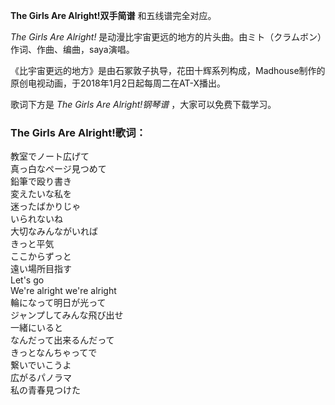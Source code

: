 

**The Girls Are Alright!双手简谱** 和五线谱完全对应。

_The Girls Are Alright!_ 是动漫比宇宙更远的地方的片头曲。由ミト（クラムボン）作词、作曲、编曲，saya演唱。

《比宇宙更远的地方》是由石冢敦子执导，花田十辉系列构成，Madhouse制作的原创电视动画，于2018年1月2日起每周二在AT-X播出。

歌词下方是 _The Girls Are Alright!钢琴谱_ ，大家可以免费下载学习。

### The Girls Are Alright!歌词：

教室でノート広げて  
真っ白なページ見つめて  
鉛筆で殴り書き  
変えたいな私を  
迷ったばかりじゃ  
いられないね  
大切なみんながいれば  
きっと平気  
ここからずっと  
遠い場所目指す  
Let's go  
We're alright we're alright  
輪になって明日が光って  
ジャンプしてみんな飛び出せ  
一緒にいると  
なんだって出来るんだって  
きっとなんちゃってで  
繋いでいこうよ  
広がるパノラマ  
私の青春見つけた

